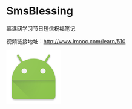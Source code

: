 # SmsBlessing
慕课网学习节日短信祝福笔记

视频链接地址：http://www.imooc.com/learn/510

![icon](https://github.com/feiflyer/SmsBlessing/blob/master/app/src/main/res/mipmap-xxhdpi/ic_launcher.png)
